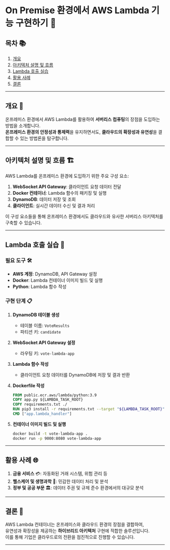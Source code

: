 
# On Premise 환경에서 AWS Lambda 기능 구현하기 🚀

## 목차 📚
1. [개요](#개요-🌟)
2. [아키텍처 설명 및 흐름](#아키텍처-설명-및-흐름-🏗️)
3. [Lambda 호출 실습](#lambda-호출-실습-🔧)
4. [활용 사례](#활용-사례-🌐)
5. [결론](#결론-🏁)

---

## 개요 🌟

온프레미스 환경에서 AWS Lambda를 활용하여 **서버리스 컴퓨팅**의 장점을 도입하는 방법을 소개합니다.  
**온프레미스 환경의 안정성과 통제력**을 유지하면서도, **클라우드의 확장성과 유연성**을 결합할 수 있는 방법론을 탐구합니다.

---

## 아키텍처 설명 및 흐름 🏗️

AWS Lambda를 온프레미스 환경에 도입하기 위한 주요 구성 요소:

1. **WebSocket API Gateway**: 클라이언트 요청 데이터 전달  
2. **Docker 컨테이너**: Lambda 함수의 패키징 및 실행  
3. **DynamoDB**: 데이터 저장 및 조회  
4. **클라이언트**: 실시간 데이터 수신 및 결과 처리  

이 구성 요소들을 통해 온프레미스 환경에서도 클라우드와 유사한 서버리스 아키텍처를 구축할 수 있습니다.

---

## Lambda 호출 실습 🔧

### 필요 도구 🛠️
- **AWS 계정**: DynamoDB, API Gateway 설정
- **Docker**: Lambda 컨테이너 이미지 빌드 및 실행
- **Python**: Lambda 함수 작성

### 구현 단계 📋
1. **DynamoDB 테이블 생성**  
   - 테이블 이름: `VoteResults`
   - 파티션 키: `candidate`

2. **WebSocket API Gateway 설정**  
   - 라우팅 키: `vote-lambda-app`

3. **Lambda 함수 작성**  
   - 클라이언트 요청 데이터를 DynamoDB에 저장 및 결과 반환

4. **Dockerfile 작성**  
   ```dockerfile
   FROM public.ecr.aws/lambda/python:3.9
   COPY app.py ${LAMBDA_TASK_ROOT}
   COPY requirements.txt ./
   RUN pip3 install -r requirements.txt --target "${LAMBDA_TASK_ROOT}"
   CMD ["app.lambda_handler"]
   ```

5. **컨테이너 이미지 빌드 및 실행**  
   ```bash
   docker build -t vote-lambda-app .
   docker run -p 9000:8080 vote-lambda-app
   ```

---

## 활용 사례 🌐

1. **금융 서비스** 💳: 자동화된 거래 시스템, 위험 관리 등  
2. **헬스케어 및 생명과학** 🏥: 민감한 데이터 처리 및 분석  
3. **정부 및 공공 부문** 🏛️: 데이터 주권 및 규제 준수 환경에서의 대규모 분석  

---

## 결론 🏁

AWS Lambda 컨테이너는 온프레미스와 클라우드 환경의 장점을 결합하여,  
유연성과 확장성을 제공하는 **하이브리드 아키텍처** 구현에 적합한 솔루션입니다.  
이를 통해 기업은 클라우드로의 전환을 점진적으로 진행할 수 있습니다.

---
